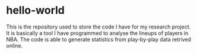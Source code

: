 hello-world
===========

This is the repository used to store the code I have for my research project.
It is basically a tool I have programmed to analyse the lineups of players in NBA.
The code is able to generate statistics from play-by-play data retrived online.
